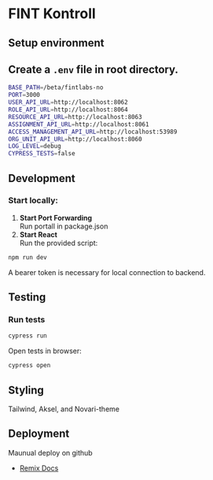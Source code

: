 # FINT Kontroll

## Setup environment

## Create a `.env` file in root directory.

```sh
BASE_PATH=/beta/fintlabs-no
PORT=3000
USER_API_URL=http://localhost:8062
ROLE_API_URL=http://localhost:8064
RESOURCE_API_URL=http://localhost:8063
ASSIGNMENT_API_URL=http://localhost:8061
ACCESS_MANAGEMENT_API_URL=http://localhost:53989
ORG_UNIT_API_URL=http://localhost:8060
LOG_LEVEL=debug
CYPRESS_TESTS=false
```

## Development

### Start locally:
1. **Start Port Forwarding**  
   Run portall in package.json
1. **Start React**  
   Run the provided script:
```sh
npm run dev
```

A bearer token is necessary for local connection to backend.

## Testing

### Run tests

```bash
cypress run
```

Open tests in browser:
```bash
cypress open
```

## Styling

Tailwind, Aksel, and Novari-theme

## Deployment

Maunual deploy on github

- [Remix Docs](https://remix.run/docs)